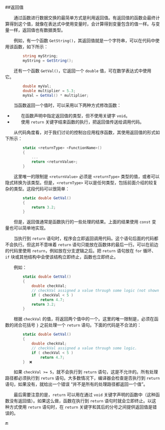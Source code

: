 ##返回值

&emsp;&emsp;通过函数进行数据交换的最简单方式是利用返回值。有返回值的函数会最终计算得到这个值，就像在表达式中使用变量时，会计算得到变量包含的值一样。与变量一样，返回值也有数据类型。

&emsp;&emsp;例如，有一个函数 `GetString()`，其返回值就是一个字符串，可以在代码中使用该函数，如下所示：

```csharp
        string myString;
        myString = GetString();
```

&emsp;&emsp;还有一个函数 `GetVal()`，它返回一个 `double` 值，可在数学表达式中使用它。

```csharp
        double myVal;
        double multiplier = 5.3;
        myVal = GetVal() * multiplier;
```
&emsp;&emsp;当函数返回一个值时，可以采用以下两种方式修改函数： 

* &emsp;&emsp;在函数声明中指定返回值的类型，但不使用关键字 `void`。
* &emsp;&emsp;使用 `return` 关键字结束函数的执行，把返回值传送给调用代码。

&emsp;&emsp;从代码角度看，对于我们讨论的控制台应用程序函数，其使用返回值的形式如下所示：

```csharp
        static <returnType> <FunctionName>()
        {
            ...
            return <returnValue>;
        }
```

&emsp;&emsp;这里唯一的限制是 `<returnValue>` 必须是 `<returnType>` 类型的值，或者可以隐式转换为该类型。但是，`<returnType>` 可以是任何类型，包括前面介绍的较复杂的类型。这段代码可以很简单：

```csharp
        static double GetVal()
        {
            return 3.2;
        }
``` 
&emsp;&emsp;但是，返回值通常是函数执行的一些处理的结果。上面的结果使用 `const` 变量也可以简单地实现。

&emsp;&emsp;当执行到 `return` 语句时，程序会立即返回调用代码。这个语句后面的代码都不会执行。但这并不意味着 `return` 语句只能放在函数体的最后一行。可以在前边的代码里使用 `return`，例如放在分支逻辑之后。把 `return` 语句放在 `for` 循环、`if` 块或其他结构中会使该结构立即终止，函数也立即终止。

&emsp;&emsp;例如：

```csharp
        static double GetVal()
        {
            double checkVal;
            // checkVal assigned a value through some logic (not shown here).
            if ( checkVal < 5 )
                return 4.7;
            return 3.2;
        }
```

&emsp;&emsp;根据 `checkVal` 的值，将返回两个值中的一个。这里的唯一限制是，必须在函数的闭合花括号 `}` 之前处理一个 `return` 语句。下面的代码是不合法的：

```csharp
        static double GetVal()  
        {
            double checkVal;
            // checkVal assigned a value through some logic.
            if ( checkVal < 5 )
                return 4.7;
        }  ❌
```

&emsp;&emsp;如果 `checkVal >= 5`，就不会执行到 `return` 语句，这是不允许的。所有处理路径都必须执行到 `return` 语句。大多数情况下，编译器会检查是否执行到 `return` 语句，如果没有，就给出一个错误 “并不是所有的处理路径都返回一个值”。

&emsp;&emsp;最后需要注意的是，`return` 可以用在通过 `void` 关键字声明的函数中（这种函数没有返回值）。如果这么做，函数在执行到 `return` 语句时就会立即终止。以这种方式使用 `return` 语句时，在 `return` 关键字和其后的分号之间提供返回值是错误的。


🔚